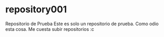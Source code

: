 # repository001
Repositorio de Prueba
Este es solo un repositorio de prueba. Como odio esta cosa. Me cuesta subir repositorios :c
